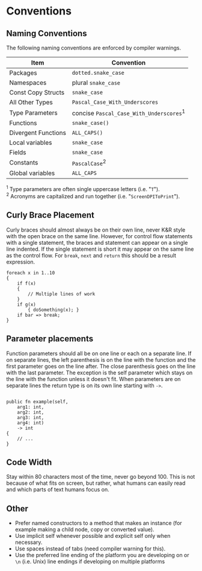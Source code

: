# Conventions

## Naming Conventions

The following naming conventions are enforced by compiler warnings.

| Item                | Convention                                         |
| ------------------- | -------------------------------------------------- |
| Packages            | `dotted.snake_case`                                |
| Namespaces          | plural `snake_case`                                |
| Const Copy Structs  | `snake_case`                                       |
| All Other Types     | `Pascal_Case_With_Underscores`                     |
| Type Parameters     | concise `Pascal_Case_With_Underscores`<sup>1</sup> |
| Functions           | `snake_case()`                                     |
| Divergent Functions | `ALL_CAPS()`                                       |
| Local variables     | `snake_case`                                       |
| Fields              | `snake_case`                                       |
| Constants           | `PascalCase`<sup>2</sup>                           |
| Global variables    | `ALL_CAPS`                                         |

<sup>1</sup> Type parameters are often single uppercase letters (i.e. "`T`").<br>
<sup>2</sup> Acronyms are capitalized and run together (i.e. "`ScreenDPIToPrint`").

## Curly Brace Placement

Curly braces should almost always be on their own line, never K&R style with the open brace on the
same line. However, for control flow statements with a single statement, the braces and statement
can appear on a single line indented. If the single statement is short it may appear on the same
line as the control flow. For `break`, `next` and `return` this should be a result expression.

```azoth
foreach x in 1..10
{
    if f(x)
    {
        // Multiple lines of work
    }
    if g(x)
        { doSomething(x); }
    if bar => break;
}
```

## Parameter placements

Function parameters should all be on one line or each on a separate line. If on separate lines, the
left parenthesis is on the line with the function and the first parameter goes on the line after.
The close parenthesis goes on the line with the last parameter. The exception is the self parameter
which stays on the line with the function unless it doesn't fit. When parameters are on separate
lines the return type is on its own line starting with `->`.

```azoth

public fn example(self,
    arg1: int,
    arg2: int,
    arg3: int,
    arg4: int)
    -> int
{
    // ...
}
```

## Code Width

Stay within 80 characters most of the time, never go beyond 100. This is not because of what fits on
screen, but rather, what humans can easily read and which parts of text humans focus on.

## Other

* Prefer named constructors to a method that makes an instance (for example making a child node,
  copy or converted value).
* Use implicit self whenever possible and explicit self only when necessary.
* Use spaces instead of tabs (need compiler warning for this).
* Use the preferred line ending of the platform you are developing on or `\n` (i.e. Unix) line
  endings if developing on multiple platforms
